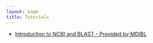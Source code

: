 ```yaml
---
layout: page
title: Tutorials
---
```


<!--## Contents
{:.no_toc}

* Will be replaced with the ToC, excluding the "Contents" header
{:toc}-->

* [Introduction to NCBI and BLAST - Provided by MDIBL](https://github.com/MaineINBRE/IntroToNCBIandBLAST)





